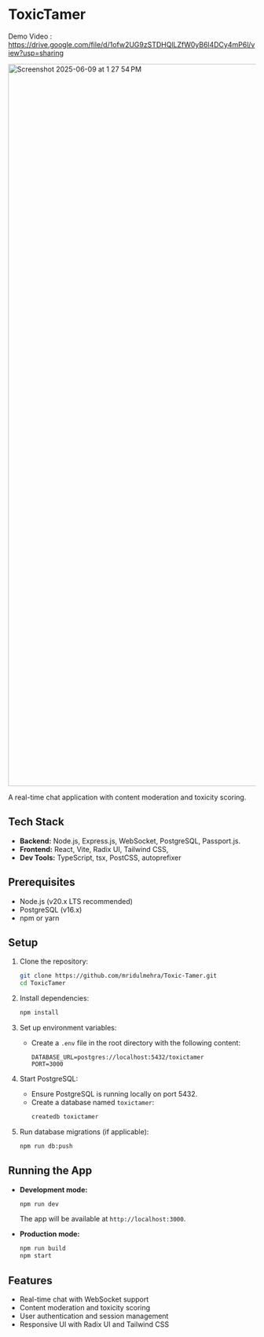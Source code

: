 # ToxicTamer

Demo Video : https://drive.google.com/file/d/1ofw2UG9zSTDHQlLZfW0yB6l4DCy4mP6l/view?usp=sharing


<img width="1470" alt="Screenshot 2025-06-09 at 1 27 54 PM" src="https://github.com/user-attachments/assets/4967225a-df0c-473c-bef5-f74117c22031" />



A real-time chat application with content moderation and toxicity scoring.

## Tech Stack

- **Backend:** Node.js, Express.js, WebSocket, PostgreSQL, Passport.js.
- **Frontend:** React, Vite, Radix UI, Tailwind CSS, 
- **Dev Tools:** TypeScript, tsx, PostCSS, autoprefixer

## Prerequisites

- Node.js (v20.x LTS recommended)
- PostgreSQL (v16.x)
- npm or yarn

## Setup

1. Clone the repository:
   ```sh
   git clone https://github.com/mridulmehra/Toxic-Tamer.git
   cd ToxicTamer
   ```

2. Install dependencies:
   ```sh
   npm install
   ```

3. Set up environment variables:
   - Create a `.env` file in the root directory with the following content:
     ```
     DATABASE_URL=postgres://localhost:5432/toxictamer
     PORT=3000
     ```

4. Start PostgreSQL:
   - Ensure PostgreSQL is running locally on port 5432.
   - Create a database named `toxictamer`:
     ```sh
     createdb toxictamer
     ```

5. Run database migrations (if applicable):
   ```sh
   npm run db:push
   ```

## Running the App

- **Development mode:**
  ```sh
  npm run dev
  ```
  The app will be available at `http://localhost:3000`.

- **Production mode:**
  ```sh
  npm run build
  npm start
  ```

## Features

- Real-time chat with WebSocket support
- Content moderation and toxicity scoring
- User authentication and session management
- Responsive UI with Radix UI and Tailwind CSS

